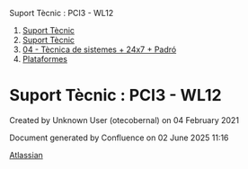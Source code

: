 Suport Tècnic : PCI3 - WL12  

1.  [Suport Tècnic](index.html)
2.  [Suport Tècnic](13893782.html)
3.  [04 - Tècnica de sistemes + 24x7 + Padró](26313202.html)
4.  [Plataformes](Plataformes_41520520.html)

Suport Tècnic : PCI3 - WL12
===========================

Created by Unknown User (otecobernal) on 04 February 2021

Document generated by Confluence on 02 June 2025 11:16

[Atlassian](http://www.atlassian.com/)